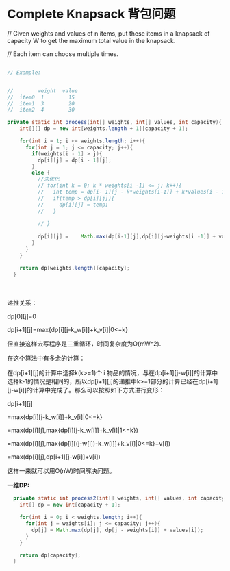 # Complete Knapsack 背包问题

// Given weights and values of n items, put these items in a knapsack of capacity W to get the maximum total value in the knapsack.

// Each item can choose multiple times.

```java

// Example:


//        weight  value
//  item0  1        15
//  item1  3        20
//  item2  4        30

private static int process(int[] weights, int[] values, int capacity){
    int[][] dp = new int[weights.length + 1][capacity + 1];

    for(int i = 1; i <= weights.length; i++){
      for(int j = 1; j <= capacity; j++){
        if(weights[i - 1] > j){
          dp[i][j] = dp[i - 1][j];
        }
        else {
          //未优化
          // for(int k = 0; k * weights[i -1] <= j; k++){
          //   int temp = dp[i- 1][j - k*weights[i-1]] + k*values[i - 1];
          //   if(temp > dp[i][j]){
          //     dp[i][j] = temp;
          //   }
            
          // }
         
          dp[i][j] =    Math.max(dp[i-1][j],dp[i][j-weights[i -1]] + values[i - 1]);
        }
      }
    }

    return dp[weights.length][capacity];
  }
```

\
\
递推关系：&#x20;

dp\[0]\[j]=0

dp\[i+1]\[j]=max{dp\[i]\[j-k_w\[i]]+k_v\[i]|0<=k}

但直接这样去写程序是三重循环，时间复杂度为O(mW^2).

在这个算法中有多余的计算：

在dp\[i+1]\[j]的计算中选择k(k>=1)个 i 物品的情况，与在dp\[i+1]\[j-w\[i]]的计算中选择k-1的情况是相同的，所以dp\[i+1]\[j]的递推中k>=1部分的计算已经在dp\[i+1]\[j-w\[i]]的计算中完成了。那么可以按照如下方式进行变形：

dp\[i+1]\[j]

\=max{dp\[i]\[j-k_w\[i]]+k_v\[i]|0<=k}

\=max(dp\[i]\[j],max{dp\[i]\[j-k_w\[i]]+k_v\[i]|1<=k})

\=max(dp\[i]\[j],max{dp\[i]\[(j-w\[i])-k_w\[i]]+k_v\[i]|0<=k}+v\[i])

\=max(dp\[i]\[j],dp\[i+1]\[j-w\[i]]+v\[i])

这样一来就可以用O(nW)时间解决问题。



**一维DP:**

```java
  private static int process2(int[] weights, int[] values, int capacity){
    int[] dp = new int[capacity + 1];

    for(int i = 0; i < weights.length; i++){
      for(int j = weights[i]; j <= capacity; j++){
        dp[j] = Math.max(dp[j], dp[j - weights[i]] + values[i]);
      }
    }

    return dp[capacity];
  }
```
